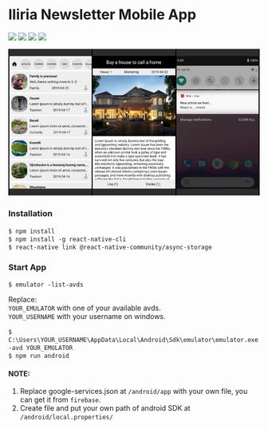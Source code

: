 # Iliria Newsletter Mobile App

<a href="https://github.com/jajosheni/newsletter-server"><img src="https://img.shields.io/badge/server-part-68a063.svg"/></a>
<img src="https://img.shields.io/badge/react-native-61dbfb.svg"/>
<img src="https://img.shields.io/badge/react-JS-ff00ff.svg"/>
<img src="https://img.shields.io/badge/fire-base-FBCB02.svg"/>
<p align="center">
	<img src="./scr/scr1.jpg"/>
</p>

### Installation

```console
$ npm install
$ npm install -g react-native-cli
$ react-native link @react-native-community/async-storage
```
### Start App
```console
$ emulator -list-avds
```
  Replace:<br/>
  `YOUR_EMULATOR` with one of your available avds.<br/>
  `YOUR_USERNAME` with your username on windows.
```console
$ C:\Users\YOUR_USERNAME\AppData\Local\Android\Sdk\emulator\emulator.exe -avd YOUR_EMULATOR
$ npm run android
```

#### NOTE:
  1. Replace google-services.json at `/android/app`
  with your own file, you can get it from `firebase`.
  2. Create file and put your own path of android SDK at `/android/local.properties/`
